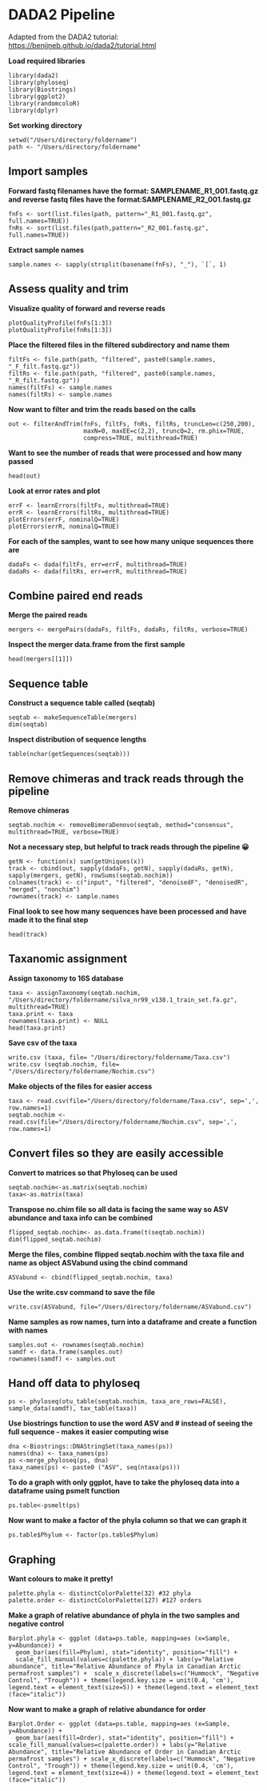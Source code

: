 # DADA2 Pipeline 
Adapted from the DADA2 tutorial: https://benjjneb.github.io/dada2/tutorial.html

**Load required libraries**
```{}
library(dada2)
library(phyloseq)
library(Biostrings)
library(ggplot2)
library(randomcoloR)
library(dplyr)
```

**Set working directory**
```{}
setwd("/Users/directory/foldername")
path <- "/Users/directory/foldername"
```

## Import samples

**Forward fastq filenames have the format: SAMPLENAME_R1_001.fastq.gz and reverse fastq files have the format:SAMPLENAME_R2_001.fastq.gz**
``` {}
fnFs <- sort(list.files(path, pattern="_R1_001.fastq.gz", full.names=TRUE))
fnRs <- sort(list.files(path,pattern="_R2_001.fastq.gz", full.names=TRUE))
```

**Extract sample names**
``` {}
sample.names <- sapply(strsplit(basename(fnFs), "_"), `[`, 1)
```

## Assess quality and trim 

**Visualize quality of forward and reverse reads**
``` {}
plotQualityProfile(fnFs[1:3])
plotQualityProfile(fnRs[1:3])
```

**Place the filtered files in the filtered subdirectory and name them**
``` {}
filtFs <- file.path(path, "filtered", paste0(sample.names, "_F_filt.fastq.gz"))
filtRs <- file.path(path, "filtered", paste0(sample.names, "_R_filt.fastq.gz"))
names(filtFs) <- sample.names
names(filtRs) <- sample.names
```

**Now want to filter and trim the reads based on the calls**
``` {}
out <- filterAndTrim(fnFs, filtFs, fnRs, filtRs, truncLen=c(250,200),
                     maxN=0, maxEE=c(2,2), truncQ=2, rm.phix=TRUE,
                     compress=TRUE, multithread=TRUE)
```

**Want to see the number of reads that were processed and how many passed**
``` {}
head(out)
```

**Look at error rates and plot**
``` {}
errF <- learnErrors(filtFs, multithread=TRUE)
errR <- learnErrors(filtRs, multithread=TRUE)
plotErrors(errF, nominalQ=TRUE)
plotErrors(errR, nominalQ=TRUE)
```

**For each of the samples, want to see how many unique sequences there are**
``` {}
dadaFs <- dada(filtFs, err=errF, multithread=TRUE)
dadaRs <- dada(filtRs, err=errR, multithread=TRUE)
```

## Combine paired end reads

**Merge the paired reads**
``` {}
mergers <- mergePairs(dadaFs, filtFs, dadaRs, filtRs, verbose=TRUE)
```

**Inspect the merger data.frame from the first sample**
``` {}
head(mergers[[1]])
```

## Sequence table 

**Construct a sequence table called (seqtab)**
``` {}
seqtab <- makeSequenceTable(mergers)
dim(seqtab)
```

**Inspect distribution of sequence lengths**
``` {}
table(nchar(getSequences(seqtab)))
```

## Remove chimeras and track reads through the pipeline

**Remove chimeras**
``` {}
seqtab.nochim <- removeBimeraDenovo(seqtab, method="consensus", multithread=TRUE, verbose=TRUE)
```

**Not a necessary step, but helpful to track reads through the pipeline 😀**
``` {}
getN <- function(x) sum(getUniques(x))
track <- cbind(out, sapply(dadaFs, getN), sapply(dadaRs, getN), sapply(mergers, getN), rowSums(seqtab.nochim))
colnames(track) <- c("input", "filtered", "denoisedF", "denoisedR", "merged", "nonchim")
rownames(track) <- sample.names
```

**Final look to see how many sequences have been processed and have made it to the final step**
``` {}
head(track)
```

## Taxanomic assignment 

**Assign taxonomy to 16S database**
``` {}
taxa <- assignTaxonomy(seqtab.nochim, "/Users/directory/foldername/silva_nr99_v138.1_train_set.fa.gz", multithread=TRUE)
taxa.print <- taxa
rownames(taxa.print) <- NULL
head(taxa.print)
```

**Save csv of the taxa**
``` {}
write.csv (taxa, file= "/Users/directory/foldername/Taxa.csv")
write.csv (seqtab.nochim, file= "/Users/directory/foldername/Nochim.csv")
```

**Make objects of the files for easier access**
``` {}
taxa <- read.csv(file="/Users/directory/foldername/Taxa.csv", sep=',', row.names=1)
seqtab.nochim <- read.csv(file="/Users/directory/foldername/Nochim.csv", sep=',', row.names=1)
```

## Convert files so they are easily accessible 

**Convert to matrices so that Phyloseq can be used**
``` {}
seqtab.nochim<-as.matrix(seqtab.nochim)
taxa<-as.matrix(taxa)
```

**Transpose no.chim file so all data is facing the same way so ASV abundance and taxa info can be combined**
``` {}
flipped_seqtab.nochim<- as.data.frame(t(seqtab.nochim))
dim(flipped_seqtab.nochim)
```

**Merge the files, combine flipped seqtab.nochim with the taxa file and name as object ASVabund using the cbind command**
``` {}
ASVabund <- cbind(flipped_seqtab.nochim, taxa)
```

**Use the write.csv command to save the file**
``` {}
write.csv(ASVabund, file="/Users/directory/foldername/ASVabund.csv")
```

**Name samples as row names, turn into a dataframe and create a function with names**
``` {}
samples.out <- rownames(seqtab.nochim) 
samdf <- data.frame(samples.out) 
rownames(samdf) <- samples.out
```

## Hand off data to phyloseq 
``` {}
ps <- phyloseq(otu_table(seqtab.nochim, taxa_are_rows=FALSE), sample_data(samdf), tax_table(taxa))
```

**Use biostrings function to use the word ASV and # instead of seeing the full sequence - makes it easier computing wise**
``` {}
dna <-Biostrings::DNAStringSet(taxa_names(ps))
names(dna) <- taxa_names(ps)
ps <-merge_phyloseq(ps, dna)
taxa_names(ps) <- paste0 ("ASV", seq(ntaxa(ps)))
```

**To do a graph with only ggplot, have to take the phyloseq data into a dataframe using psmelt function**
``` {}
ps.table<-psmelt(ps)
```

**Now want to make a factor of the phyla column so that we can graph it** 
``` {}
ps.table$Phylum <- factor(ps.table$Phylum)
```

## Graphing

**Want colours to make it pretty!**
``` {}
palette.phyla <- distinctColorPalette(32) #32 phyla
palette.order <- distinctColorPalette(127) #127 orders
```

**Make a graph of relative abundance of phyla in the two samples and negative control**
``` {}
Barplot.phyla <- ggplot (data=ps.table, mapping=aes (x=Sample, y=Abundance)) + 
  geom_bar(aes(fill=Phylum), stat="identity", position="fill") +
  scale_fill_manual(values=c(palette.phyla)) + labs(y="Relative abundance", title="Relative Abundance of Phyla in Canadian Arctic permafrost samples") +  scale_x_discrete(labels=c("Hummock", "Negative Control", "Trough")) + theme(legend.key.size = unit(0.4, 'cm'), legend.text = element_text(size=5)) + theme(legend.text = element_text (face="italic"))
```

**Now want to make a graph of relative abundance for order**
``` {}
Barplot.Order <- ggplot (data=ps.table, mapping=aes (x=Sample, y=Abundance)) + 
  geom_bar(aes(fill=Order), stat="identity", position="fill") + scale_fill_manual(values=c(palette.order)) + labs(y="Relative Abundance", title="Relative Abundance of Order in Canadian Arctic permafrost samples") + scale_x_discrete(labels=c("Hummock", "Negative Control", "Trough")) + theme(legend.key.size = unit(0.4, 'cm'), legend.text = element_text(size=4)) + theme(legend.text = element_text (face="italic"))
```
